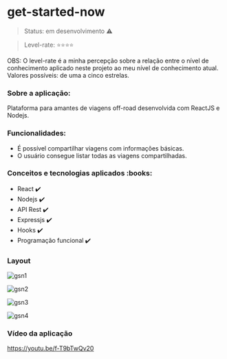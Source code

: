 # get-started-now

> Status: em desenvolvimento :warning:

> Level-rate: :star::star::star::star: 

OBS: O level-rate é a minha percepção sobre a relação entre o nível de conhecimento aplicado neste projeto ao meu nível de conhecimento atual. Valores possíveis: de uma a cinco estrelas.


<h3> Sobre a aplicação:</h3>

Plataforma para amantes de viagens off-road desenvolvida com ReactJS e Nodejs.

<h3> Funcionalidades:</h3>

- É possível compartilhar viagens com informações básicas.
- O usuário consegue listar todas as viagens compartilhadas.

<h3> Conceitos e tecnologias aplicados :books:</h3>

- React :heavy_check_mark:
- Nodejs :heavy_check_mark:
- API Rest :heavy_check_mark:
- Expressjs :heavy_check_mark:
- Hooks :heavy_check_mark:
- Programação funcional :heavy_check_mark:

<h3>Layout</h3>

![gsn1](https://user-images.githubusercontent.com/69495523/92611338-108ad300-f28f-11ea-8e0c-41d80368bded.png)

![gsn2](https://user-images.githubusercontent.com/69495523/92611345-12549680-f28f-11ea-8ed3-d7189eaf37ed.png)

![gsn3](https://user-images.githubusercontent.com/69495523/92611348-12549680-f28f-11ea-8928-f4aa1746580e.png)

![gsn4](https://user-images.githubusercontent.com/69495523/92611350-12ed2d00-f28f-11ea-9c36-c864c6d52644.png)

<h3>Vídeo da aplicação</h3>

https://youtu.be/f-T9bTwQv20
